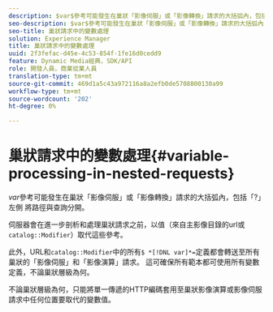```yaml
---
description: $var$參考可能發生在巢狀「影像伺服」或「影像轉換」請求的大括弧內，包括「?」左側 將路徑與查詢分開。
seo-description: $var$參考可能發生在巢狀「影像伺服」或「影像轉換」請求的大括弧內，包括「?」左側 將路徑與查詢分開。
seo-title: 巢狀請求中的變數處理
solution: Experience Manager
title: 巢狀請求中的變數處理
uuid: 2f3fefac-d45e-4c53-854f-1fe16d0cedd9
feature: Dynamic Media經典，SDK/API
role: 開發人員，商業從業人員
translation-type: tm+mt
source-git-commit: 469d1a5c43a972116a8a2efb0de5708800130a99
workflow-type: tm+mt
source-wordcount: '202'
ht-degree: 0%

---
```



# 巢狀請求中的變數處理{#variable-processing-in-nested-requests}

$var$參考可能發生在巢狀「影像伺服」或「影像轉換」請求的大括弧內，包括「?」左側 將路徑與查詢分開。

伺服器會在進一步剖析和處理巢狀請求之前，以值（來自主影像目錄的url或`catalog::Modifier`）取代這些參考。

此外，URL和`catalog::Modifier`中的所有`$ *[!DNL var]*=`定義都會轉送至所有巢狀的「影像伺服」和「影像演算」請求。 這可確保所有範本都可使用所有變數定義，不論巢狀層級為何。

不論巢狀層級為何，只能將單一傳遞的HTTP編碼套用至巢狀影像演算或影像伺服請求中任何位置要取代的變數值。
